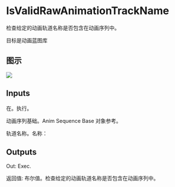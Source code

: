 # IsValidRawAnimationTrackName

检查给定的动画轨道名称是否包含在动画序列中。

目标是动画蓝图库

## 图示

![]($-20221218-17520215.png)

## Inputs

在。执行。

动画序列基础。Anim Sequence Base 对象参考。

轨道名称。名称：  

## Outputs

Out: Exec.

返回值: 布尔值。检查给定的动画轨道名称是否包含在动画序列中。
